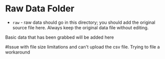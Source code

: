 # Raw Data Folder

- `raw` - raw data should go in this directory; you should add the original source file here. Always keep the original data file without editing.

Basic data that has been grabbed will be added here

#Issue with file size limitations and can't upload the csv file. Trying to file a workaround 
